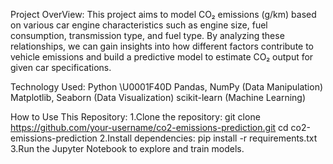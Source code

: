 Project OverView:
This project aims to model CO₂ emissions (g/km) based on various car engine characteristics such as engine size, fuel consumption, transmission type, and fuel type. 
By analyzing these relationships, we can gain insights into how different factors contribute to vehicle emissions and build a predictive model to estimate CO₂ output for given car specifications.

Technology Used:
Python \U0001F40D
Pandas, NumPy (Data Manipulation)
Matplotlib, Seaborn (Data Visualization)
scikit-learn (Machine Learning)

How to Use This Repository:
1.Clone the repository: git clone https://github.com/your-username/co2-emissions-prediction.git
cd co2-emissions-prediction
2.Install dependencies:
pip install -r requirements.txt
3.Run the Jupyter Notebook to explore and train models.

